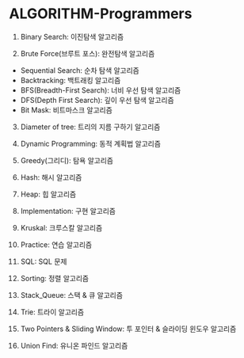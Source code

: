 # ALGORITHM-Programmers

1. Binary Search: 이진탐색 알고리즘

2. Brute Force(브루트 포스): 완전탐색 알고리즘
  - Sequential Search: 순차 탐색 알고리즘
  - Backtracking: 백트래킹 알고리즘
  - BFS(Breadth-First Search): 너비 우선 탐색 알고리즘
  - DFS(Depth First Search): 깊이 우선 탐색 알고리즘
  - Bit Mask: 비트마스크 알고리즘
  
3. Diameter of tree: 트리의 지름 구하기 알고리즘

4. Dynamic Programming: 동적 계획법 알고리즘

5. Greedy(그리디): 탐욕 알고리즘

6. Hash: 해시 알고리즘

7. Heap: 힙 알고리즘

8. Implementation: 구현 알고리즘

9. Kruskal: 크루스칼 알고리즘

10. Practice: 연습 알고리즘

11. SQL: SQL 문제

12. Sorting: 정렬 알고리즘

13. Stack_Queue: 스택 & 큐 알고리즘

14. Trie: 트라이 알고리즘

15. Two Pointers & Sliding Window: 투 포인터 & 슬라이딩 윈도우 알고리즘

16. Union Find: 유니온 파인드 알고리즘
